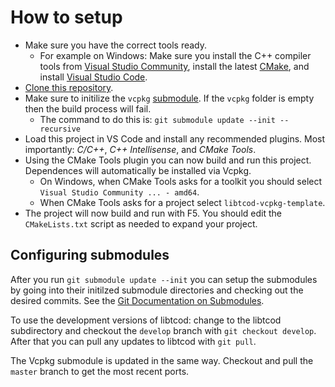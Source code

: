 # How to setup

* Make sure you have the correct tools ready.
  * For example on Windows:
    Make sure you install the C++ compiler tools from [Visual Studio Community](https://visualstudio.microsoft.com/vs/community/),
    install the latest [CMake](https://cmake.org/download/),
    and install [Visual Studio Code](https://code.visualstudio.com/download).
* [Clone this repository](https://docs.github.com/en/github/creating-cloning-and-archiving-repositories/cloning-a-repository-from-github/cloning-a-repository).
* Make sure to initilize the `vcpkg` [submodule](https://git-scm.com/book/en/v2/Git-Tools-Submodules).  If the `vcpkg` folder is empty then the build process will fail.
  * The command to do this is: `git submodule update --init --recursive`
* Load this project in VS Code and install any recommended plugins.
  Most importantly: *C/C++*, *C++ Intellisense*, and *CMake Tools*.
* Using the CMake Tools plugin you can now build and run this project.  Dependences will automatically be installed via Vcpkg.
  * On Windows, when CMake Tools asks for a toolkit you should select `Visual Studio Community ... - amd64`.
  * When CMake Tools asks for a project select `libtcod-vcpkg-template`.
* The project will now build and run with F5.
  You should edit the `CMakeLists.txt` script as needed to expand your project.

## Configuring submodules

After you run `git submodule update --init` you can setup the submodules by going into their initilzed submodule directories and checking out the desired commits.
See the [Git Documentation on Submodules](https://git-scm.com/book/en/v2/Git-Tools-Submodules).

To use the development versions of libtcod: change to the libtcod subdirectory and checkout the `develop` branch with `git checkout develop`.
After that you can pull any updates to libtcod with `git pull`.

The Vcpkg submodule is updated in the same way.
Checkout and pull the `master` branch to get the most recent ports.
